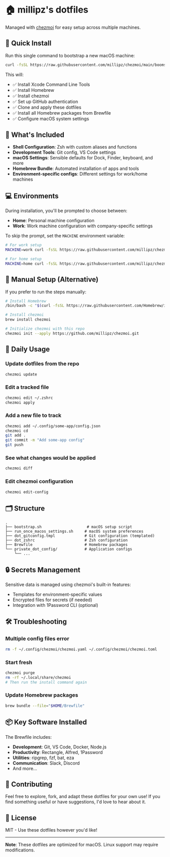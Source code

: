 # 🏠 millipz's dotfiles

Managed with [chezmoi](https://www.chezmoi.io/) for easy setup across multiple machines.

## 🚀 Quick Install

Run this single command to bootstrap a new macOS machine:

```bash
curl -fsSL https://raw.githubusercontent.com/millipz/chezmoi/main/boomstrap.sh | bash
```

This will:
- ✅ Install Xcode Command Line Tools
- ✅ Install Homebrew
- ✅ Install chezmoi
- ✅ Set up GitHub authentication
- ✅ Clone and apply these dotfiles
- ✅ Install all Homebrew packages from Brewfile
- ✅ Configure macOS system settings

## 🎯 What's Included

- **Shell Configuration**: Zsh with custom aliases and functions
- **Development Tools**: Git config, VS Code settings
- **macOS Settings**: Sensible defaults for Dock, Finder, keyboard, and more
- **Homebrew Bundle**: Automated installation of apps and tools
- **Environment-specific configs**: Different settings for work/home machines

## 💻 Environments

During installation, you'll be prompted to choose between:
- **Home**: Personal machine configuration
- **Work**: Work machine configuration with company-specific settings

To skip the prompt, set the `MACHINE` environment variable:

```bash
# For work setup
MACHINE=work curl -fsSL https://raw.githubusercontent.com/millipz/chezmoi/main/bootstrap.sh | bash

# For home setup
MACHINE=home curl -fsSL https://raw.githubusercontent.com/millipz/chezmoi/main/bootstrap.sh | bash
```

## 🔧 Manual Setup (Alternative)

If you prefer to run the steps manually:

```bash
# Install Homebrew
/bin/bash -c "$(curl -fsSL https://raw.githubusercontent.com/Homebrew/install/HEAD/install.sh)"

# Install chezmoi
brew install chezmoi

# Initialize chezmoi with this repo
chezmoi init --apply https://github.com/millipz/chezmoi.git
```

## 📝 Daily Usage

### Update dotfiles from the repo
```bash
chezmoi update
```

### Edit a tracked file
```bash
chezmoi edit ~/.zshrc
chezmoi apply
```

### Add a new file to track
```bash
chezmoi add ~/.config/some-app/config.json
chezmoi cd
git add .
git commit -m "Add some-app config"
git push
```

### See what changes would be applied
```bash
chezmoi diff
```

### Edit chezmoi configuration
```bash
chezmoi edit-config
```

## 🗂️ Structure

```
.
├── bootstrap.sh                    # macOS setup script
├── run_once_macos_settings.sh     # macOS system preferences
├── dot_gitconfig.tmpl             # Git configuration (templated)
├── dot_zshrc                      # Zsh configuration
├── Brewfile                       # Homebrew packages
└── private_dot_config/            # Application configs
    └── ...
```

## 🔒 Secrets Management

Sensitive data is managed using chezmoi's built-in features:
- Templates for environment-specific values
- Encrypted files for secrets (if needed)
- Integration with 1Password CLI (optional)

## 🛠️ Troubleshooting

### Multiple config files error
```bash
rm -f ~/.config/chezmoi/chezmoi.yaml ~/.config/chezmoi/chezmoi.toml
```

### Start fresh
```bash
chezmoi purge
rm -rf ~/.local/share/chezmoi
# Then run the install command again
```

### Update Homebrew packages
```bash
brew bundle --file="$HOME/Brewfile"
```

## 📦 Key Software Installed

The Brewfile includes:
- **Development**: Git, VS Code, Docker, Node.js
- **Productivity**: Rectangle, Alfred, 1Password
- **Utilities**: ripgrep, fzf, bat, eza
- **Communication**: Slack, Discord
- And more...

## 🤝 Contributing

Feel free to explore, fork, and adapt these dotfiles for your own use! If you find something useful or have suggestions, I'd love to hear about it.

## 📄 License

MIT - Use these dotfiles however you'd like!

---

**Note**: These dotfiles are optimized for macOS. Linux support may require modifications.
